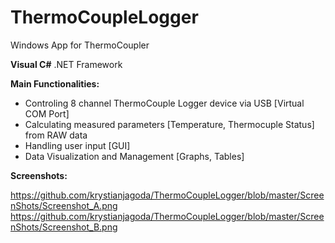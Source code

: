 # ThermoCoupleLogger
Windows App for ThermoCoupler

**Visual C#** .NET Framework


**Main Functionalities:**
- Controling 8 channel ThermoCouple Logger device via USB [Virtual COM Port]
- Calculating measured parameters [Temperature, Thermocuple Status] from RAW data
- Handling user input [GUI]
- Data Visualization and Management [Graphs, Tables]


**Screenshots:**


https://github.com/krystianjagoda/ThermoCoupleLogger/blob/master/ScreenShots/Screenshot_A.png
https://github.com/krystianjagoda/ThermoCoupleLogger/blob/master/ScreenShots/Screenshot_B.png
